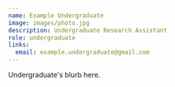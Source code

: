 ```yaml
---
name: Example Undergraduate
image: images/photo.jpg
description: Undergraduate Research Assistant
role: undergraduate
links:
  email: example.undergraduate@gmail.com
---
```


Undergraduate's blurb here.
